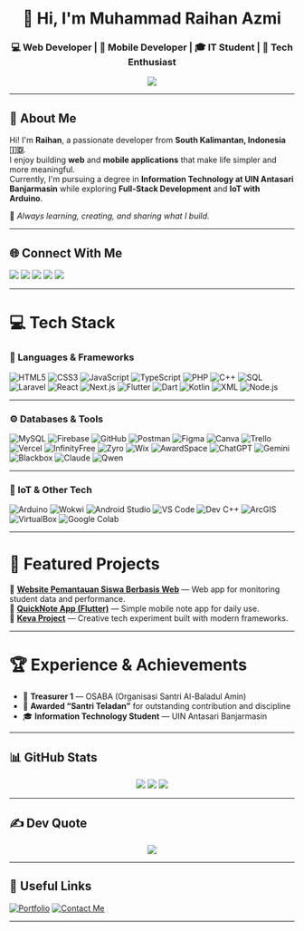<!--✨ README by Muhammad Raihan Azmi ✨-->

<h1 align="center">👋 Hi, I'm Muhammad Raihan Azmi</h1>
<h3 align="center">💻 Web Developer | 📱 Mobile Developer | 🎓 IT Student | 🚀 Tech Enthusiast</h3>

<p align="center">
  <img src="https://readme-typing-svg.herokuapp.com?font=Poppins&color=007BFF&center=true&vCenter=true&lines=Code.+Learn.+Build.+Inspire." />
</p>

---

## 🌟 About Me
Hi! I'm **Raihan**, a passionate developer from **South Kalimantan, Indonesia 🇮🇩**.  
I enjoy building **web** and **mobile applications** that make life simpler and more meaningful.  
Currently, I'm pursuing a degree in **Information Technology at UIN Antasari Banjarmasin** while exploring **Full-Stack Development** and **IoT with Arduino**.

🌱 *Always learning, creating, and sharing what I build.*

---

## 🌐 Connect With Me
<p align="left">
  <a href="https://instagram.com/m_raihanazmi37"><img src="https://img.shields.io/badge/Instagram-%23E4405F.svg?logo=Instagram&logoColor=white" /></a>
  <a href="https://www.linkedin.com/in/muhammad-raihan-azmi"><img src="https://img.shields.io/badge/LinkedIn-%230077B5.svg?logo=linkedin&logoColor=white" /></a>
  <a href="https://discordapp.com/users/Raihan_Azmi37"><img src="https://img.shields.io/badge/Discord-%237289DA.svg?logo=discord&logoColor=white" /></a>
  <a href="https://github.com/Raihhazmi"><img src="https://img.shields.io/badge/GitHub-181717?logo=github&logoColor=white" /></a>
  <a href="mailto:raihanazmi37@gmail.com"><img src="https://img.shields.io/badge/Gmail-D14836?logo=gmail&logoColor=white" /></a>
</p>

---

# 💻 Tech Stack

### 🚀 Languages & Frameworks
![HTML5](https://img.shields.io/badge/HTML5-%23E34F26.svg?style=for-the-badge&logo=html5&logoColor=white)
![CSS3](https://img.shields.io/badge/CSS3-%231572B6.svg?style=for-the-badge&logo=css3&logoColor=white)
![JavaScript](https://img.shields.io/badge/JavaScript-%23F7DF1E.svg?style=for-the-badge&logo=javascript&logoColor=black)
![TypeScript](https://img.shields.io/badge/TypeScript-%23007ACC.svg?style=for-the-badge&logo=typescript&logoColor=white)
![PHP](https://img.shields.io/badge/PHP-%23777BB4.svg?style=for-the-badge&logo=php&logoColor=white)
![C++](https://img.shields.io/badge/C++-%2300599C.svg?style=for-the-badge&logo=cplusplus&logoColor=white)
![SQL](https://img.shields.io/badge/SQL-%230074C1.svg?style=for-the-badge&logo=mysql&logoColor=white)
![Laravel](https://img.shields.io/badge/Laravel-%23FF2D20.svg?style=for-the-badge&logo=laravel&logoColor=white)
![React](https://img.shields.io/badge/React-%2320232a.svg?style=for-the-badge&logo=react&logoColor=%2361DAFB)
![Next.js](https://img.shields.io/badge/Next.js-black?style=for-the-badge&logo=next.js&logoColor=white)
![Flutter](https://img.shields.io/badge/Flutter-%2302569B.svg?style=for-the-badge&logo=flutter&logoColor=white)
![Dart](https://img.shields.io/badge/Dart-%230175C2.svg?style=for-the-badge&logo=dart&logoColor=white)
![Kotlin](https://img.shields.io/badge/Kotlin-%237F52FF.svg?style=for-the-badge&logo=kotlin&logoColor=white)
![XML](https://img.shields.io/badge/XML-%23E34F26.svg?style=for-the-badge&logo=xml&logoColor=white)
![Node.js](https://img.shields.io/badge/Node.js-6DA55F?style=for-the-badge&logo=node.js&logoColor=white)

---

### ⚙️ Databases & Tools
![MySQL](https://img.shields.io/badge/MySQL-4479A1.svg?style=for-the-badge&logo=mysql&logoColor=white)
![Firebase](https://img.shields.io/badge/Firebase-%23039BE5.svg?style=for-the-badge&logo=firebase)
![GitHub](https://img.shields.io/badge/GitHub-%23121011.svg?style=for-the-badge&logo=github&logoColor=white)
![Postman](https://img.shields.io/badge/Postman-FF6C37.svg?style=for-the-badge&logo=postman&logoColor=white)
![Figma](https://img.shields.io/badge/Figma-%23F24E1E.svg?style=for-the-badge&logo=figma&logoColor=white)
![Canva](https://img.shields.io/badge/Canva-%2300C4CC.svg?style=for-the-badge&logo=canva&logoColor=white)
![Trello](https://img.shields.io/badge/Trello-%23026AA7.svg?style=for-the-badge&logo=trello&logoColor=white)
![Vercel](https://img.shields.io/badge/Vercel-000000.svg?style=for-the-badge&logo=vercel&logoColor=white)
![InfinityFree](https://img.shields.io/badge/InfinityFree-2E8B57.svg?style=for-the-badge&logo=internetexplorer&logoColor=white)
![Zyro](https://img.shields.io/badge/Zyro-E41E26.svg?style=for-the-badge&logo=zyro&logoColor=white)
![Wix](https://img.shields.io/badge/Wix-0C6EFC.svg?style=for-the-badge&logo=wix&logoColor=white)
![AwardSpace](https://img.shields.io/badge/AwardSpace-0047AB.svg?style=for-the-badge&logo=internetexplorer&logoColor=white)
![ChatGPT](https://img.shields.io/badge/ChatGPT-00A67E.svg?style=for-the-badge&logo=openai&logoColor=white)
![Gemini](https://img.shields.io/badge/Gemini-8E75B2.svg?style=for-the-badge&logo=google&logoColor=white)
![Blackbox](https://img.shields.io/badge/Blackbox-1E1E1E.svg?style=for-the-badge&logo=githubcopilot&logoColor=white)
![Claude](https://img.shields.io/badge/Claude-FFD43B.svg?style=for-the-badge&logo=anthropic&logoColor=black)
![Qwen](https://img.shields.io/badge/Qwen-0078D4.svg?style=for-the-badge&logo=alibabacloud&logoColor=white)

---

### 🔌 IoT & Other Tech
![Arduino](https://img.shields.io/badge/Arduino-00979D?style=for-the-badge&logo=arduino&logoColor=white)
![Wokwi](https://img.shields.io/badge/Wokwi-%23FF5733.svg?style=for-the-badge&logo=arduino&logoColor=white)
![Android Studio](https://img.shields.io/badge/Android%20Studio-%233DDC84.svg?style=for-the-badge&logo=android-studio&logoColor=white)
![VS Code](https://img.shields.io/badge/VS%20Code-0078D7.svg?style=for-the-badge&logo=visual-studio-code&logoColor=white)
![Dev C++](https://img.shields.io/badge/Dev%20C++-1E90FF.svg?style=for-the-badge&logo=cplusplus&logoColor=white)
![ArcGIS](https://img.shields.io/badge/ArcGIS-2E7D32.svg?style=for-the-badge&logo=arcgis&logoColor=white)
![VirtualBox](https://img.shields.io/badge/VirtualBox-183A61.svg?style=for-the-badge&logo=virtualbox&logoColor=white)
![Google Colab](https://img.shields.io/badge/Google%20Colab-F9AB00.svg?style=for-the-badge&logo=googlecolab&logoColor=white)

---

# 📱 Featured Projects
🔹 [**Website Pemantauan Siswa Berbasis Web**](#) — Web app for monitoring student data and performance.  
🔹 [**QuickNote App (Flutter)**](https://github.com/Raihhazmi/P4appnavigation_230104040079) — Simple mobile note app for daily use.  
🔹 [**Keva Project**](https://github.com/Raihhazmi/Keva) — Creative tech experiment built with modern frameworks.  

---

# 🏆 Experience & Achievements
- 💼 **Treasurer 1** — OSABA (Organisasi Santri Al-Baladul Amin)  
- 🏅 **Awarded “Santri Teladan”** for outstanding contribution and discipline  
- 🎓 **Information Technology Student** — UIN Antasari Banjarmasin  

---

## 📊 GitHub Stats
<p align="center">
  <img src="https://github-readme-stats.vercel.app/api?username=Raihhazmi&show_icons=true&theme=tokyonight" />
  <img src="https://github-readme-streak-stats.herokuapp.com/?user=Raihhazmi&theme=tokyonight" />
  <img src="https://github-readme-stats.vercel.app/api/top-langs/?username=Raihhazmi&layout=compact&theme=tokyonight" />
</p>

---

## ✍️ Dev Quote
<p align="center">
  <img src="https://quotes-github-readme.vercel.app/api?type=horizontal&theme=tokyonight" />
</p>

---

## 🔗 Useful Links
[![Portfolio](https://img.shields.io/badge/View%20Portfolio-%230077B5.svg?style=for-the-badge&logo=google-chrome&logoColor=white)](#)
[![Contact Me](https://img.shields.io/badge/Contact%20Me-%23E4405F.svg?style=for-the-badge&logo=gmail&logoColor=white)](mailto:raihanazmi37@gmail.com)

---

